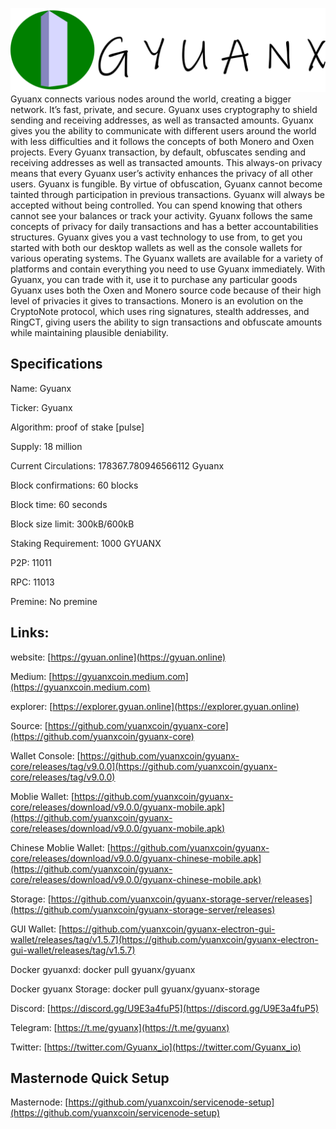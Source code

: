 
![Gyuanx](https://raw.githubusercontent.com/yuanxcoin/images/main/Webp.net-resizeimage%20-%202021-01-10T105904.316.png)
Gyuanx connects various nodes around the world, creating a bigger network. It’s fast, private, and secure. Gyuanx uses cryptography to shield sending and receiving addresses, as well as transacted amounts.
Gyuanx gives you the ability to communicate with different users around the world with less difficulties and it follows the concepts of both Monero and Oxen projects.
Every Gyuanx transaction, by default, obfuscates sending and receiving addresses as well as transacted amounts. This always-on privacy means that every Gyuanx user’s activity enhances the privacy of all other users.
Gyuanx is fungible. By virtue of obfuscation, Gyuanx cannot become tainted through participation in previous transactions. Gyuanx will always be accepted without being controlled.
You can spend knowing that others cannot see your balances or track your activity. Gyuanx follows the same concepts of privacy for daily transactions and has a better accountabilities structures. Gyuanx gives you a vast technology to use from, to get you started with both our desktop wallets as well as the console wallets for various operating systems.
The Gyuanx wallets are available for a variety of platforms and contain everything you need to use Gyuanx immediately. With Gyuanx, you can trade with it, use it to purchase any particular goods
Gyuanx uses both the Oxen and Monero source code because of their high level of privacies it gives to transactions. Monero is an evolution on the CryptoNote protocol, which uses ring signatures, stealth addresses, and RingCT, giving users the ability to sign transactions and obfuscate amounts while maintaining plausible deniability.


## Specifications

Name: Gyuanx

Ticker: Gyuanx

Algorithm: proof of stake [pulse]

Supply: 18 million

Current Circulations: 178367.780946566112 Gyuanx

Block confirmations: 60 blocks

Block time: 60 seconds

Block size limit: 300kB/600kB

Staking Requirement: 1000 GYUANX

P2P: 11011

RPC: 11013

Premine: No premine

## Links:

website: [https://gyuan.online](https://gyuan.online)

Medium: [https://gyuanxcoin.medium.com](https://gyuanxcoin.medium.com)

explorer: [https://explorer.gyuan.online](https://explorer.gyuan.online)

Source: [https://github.com/yuanxcoin/gyuanx-core](https://github.com/yuanxcoin/gyuanx-core)

Wallet Console: [https://github.com/yuanxcoin/gyuanx-core/releases/tag/v9.0.0](https://github.com/yuanxcoin/gyuanx-core/releases/tag/v9.0.0)

Moblie Wallet: [https://github.com/yuanxcoin/gyuanx-core/releases/download/v9.0.0/gyuanx-mobile.apk](https://github.com/yuanxcoin/gyuanx-core/releases/download/v9.0.0/gyuanx-mobile.apk)

Chinese Moblie Wallet: [https://github.com/yuanxcoin/gyuanx-core/releases/download/v9.0.0/gyuanx-chinese-mobile.apk](https://github.com/yuanxcoin/gyuanx-core/releases/download/v9.0.0/gyuanx-chinese-mobile.apk)

Storage: [https://github.com/yuanxcoin/gyuanx-storage-server/releases](https://github.com/yuanxcoin/gyuanx-storage-server/releases)

GUI Wallet: [https://github.com/yuanxcoin/gyuanx-electron-gui-wallet/releases/tag/v1.5.7](https://github.com/yuanxcoin/gyuanx-electron-gui-wallet/releases/tag/v1.5.7)

Docker gyuanxd: docker pull gyuanx/gyuanx

Docker gyuanx Storage: docker pull gyuanx/gyuanx-storage

Discord: [https://discord.gg/U9E3a4fuP5](https://discord.gg/U9E3a4fuP5)

Telegram: [https://t.me/gyuanx](https://t.me/gyuanx)

Twitter: [https://twitter.com/Gyuanx_io](https://twitter.com/Gyuanx_io)

## Masternode Quick Setup

Masternode: [https://github.com/yuanxcoin/servicenode-setup](https://github.com/yuanxcoin/servicenode-setup)

